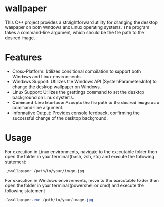 # wallpaper
This C++ project provides a straightforward utility for changing the desktop wallpaper on both Windows and Linux operating systems. The program takes a command-line argument, which should be the file path to the desired image.

# Features
* Cross-Platform: Utilizes conditional compilation to support both Windows and Linux environments.
* Windows Support: Utilizes the Windows API (SystemParametersInfo) to change the desktop wallpaper on Windows.
* Linux Support: Utilizes the gsettings command to set the desktop background on Linux systems.
* Command-Line Interface: Accepts the file path to the desired image as a command-line argument.
* Informative Output: Provides console feedback, confirming the successful change of the desktop background.

# Usage
For execution in Linux environments, navigate to the executable folder then open the folder in your terminal (bash, zsh, etc) and execute the following statement:

```bash
./wallppaper /path/to/your/image.jpg
```

For execution in Windows environments, move to the executable folder then open the folder in your terminal (powershell or cmd) and execute the following statement

```powershell
.\wallppaper.exe /path/to/your/image.jpg
```
